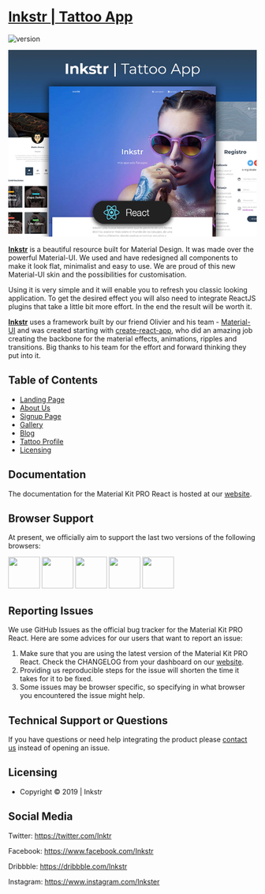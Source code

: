 # [Inkstr | Tattoo App](https://inkstr.co/)

![version](https://img.shields.io/badge/version-1.0.0-blue.svg)

![Product Presentation Image](/src/assets/img/img_readme.jpg)

**[Inkstr](https://#)** is a beautiful resource built for Material Design. It was made over the powerful Material-UI. We used and have redesigned all components to make it look flat, minimalist and easy to use. We are proud of this new Material-UI skin and the possibilities for customisation.

Using it is very simple and it will enable you to refresh you classic looking application. To get the desired effect you will also need to integrate ReactJS plugins that take a little bit more effort. In the end the result will be worth it.

**[Inkstr](https://#)** uses a framework built by our friend Olivier and his team - [Material-UI](https://material-ui.com/) and was created starting with [create-react-app](https://github.com/facebook/create-react-app), who did an amazing job creating the backbone for the material effects, animations, ripples and transitions. Big thanks to his team for the effort and forward thinking they put into it.

## Table of Contents

- [Landing Page](#demo)
- [About Us](#quick-start)
- [Signup Page](#documentation)
- [Gallery](#browser-support)
- [Blog](#reporting-issues)
- [Tattoo Profile](#profile-page)
- [Licensing](#licensing)

## Documentation

The documentation for the Material Kit PRO React is hosted at our [website](https://#).

## Browser Support

At present, we officially aim to support the last two versions of the following browsers:

<img src="https://s3.amazonaws.com/creativetim_bucket/github/browser/chrome.png" width="64" height="64"> <img src="https://s3.amazonaws.com/creativetim_bucket/github/browser/firefox.png" width="64" height="64"> <img src="https://s3.amazonaws.com/creativetim_bucket/github/browser/edge.png" width="64" height="64"> <img src="https://s3.amazonaws.com/creativetim_bucket/github/browser/safari.png" width="64" height="64"> <img src="https://s3.amazonaws.com/creativetim_bucket/github/browser/opera.png" width="64" height="64">

## Reporting Issues

We use GitHub Issues as the official bug tracker for the Material Kit PRO React. Here are some advices for our users that want to report an issue:

1. Make sure that you are using the latest version of the Material Kit PRO React. Check the CHANGELOG from your dashboard on our [website](https://inkstr.com).
2. Providing us reproducible steps for the issue will shorten the time it takes for it to be fixed.
3. Some issues may be browser specific, so specifying in what browser you encountered the issue might help.

## Technical Support or Questions

If you have questions or need help integrating the product please [contact us](https://inkstr.com) instead of opening an issue.

## Licensing

- Copyright © 2019 | Inkstr

## Social Media

Twitter: <https://twitter.com/Inktr>

Facebook: <https://www.facebook.com/Inkstr>

Dribbble: <https://dribbble.com/Inkstr>

Instagram: <https://www.instagram.com/Inkster>
